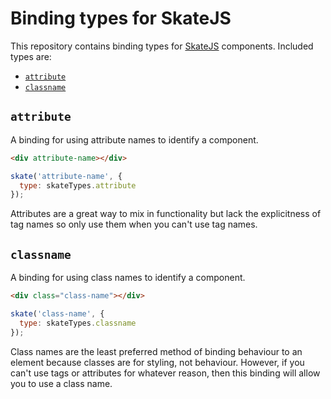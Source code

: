 # Binding types for SkateJS

This repository contains binding types for [SkateJS](https://github.com/skatejs/skatejs) components. Included types are:

- [`attribute`](#attribute)
- [`classname`](#classname)

## `attribute`

A binding for using attribute names to identify a component.

```html
<div attribute-name></div>
```

```js
skate('attribute-name', {
  type: skateTypes.attribute
});
```

Attributes are a great way to mix in functionality but lack the explicitness of tag names so only use them when you can't use tag names.


## `classname`

A binding for using class names to identify a component.

```html
<div class="class-name"></div>
```

```js
skate('class-name', {
  type: skateTypes.classname
});
```

Class names are the least preferred method of binding behaviour to an element because classes are for styling, not behaviour. However, if you can't use tags or attributes for whatever reason, then this binding will allow you to use a class name.
